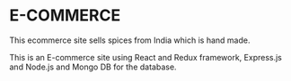 # E-COMMERCE
This ecommerce site sells spices from India which is hand made.

This is an E-commerce site using React and Redux framework, Express.js and Node.js and Mongo DB for the database.
